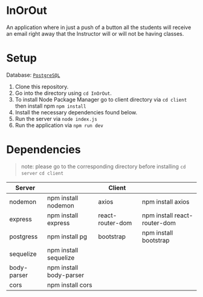 # InOrOut

An application where in just a push of a button all the students will receive an email right away that the Instructor will or will not be having classes.

# Setup
Database: [`PostgreSQL`](https://www.postgresql.org/download/) 
1. Clone this repository.
2. Go into the directory using `cd InOrOut`.
3. To install Node Package Manager go to client directory via `cd client` then install npm `npm install`
4. Install the necessary dependencies found below.
5. Run the server via `node index.js`
6. Run the application via `npm run dev`

# Dependencies
> note: please go to the corresponding directory before installing `cd server` `cd client`

| Server             |                              | Client             |                              |
|--------------------|------------------------------|--------------------|------------------------------|
| nodemon            | npm install nodemon          | axios              | npm install axios            |
| express            | npm install express          | react-router-dom   | npm install react-router-dom |
| postgress          | npm install pg               | bootstrap          | npm install bootstrap        |
| sequelize          | npm install sequelize        |
| body-parser        | npm install body-parser      |
| cors               | npm install cors             |

